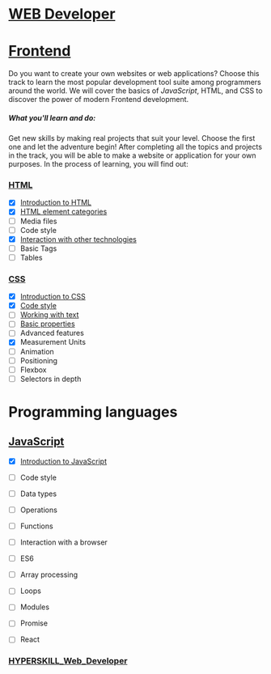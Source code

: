 # [WEB Developer](../HYPERSKILL_Web_Developer)

# [Frontend](/HYPERSKILL_Web_Developer/tree/master/PROBLEMS_Frontend/Frontend)

Do you want to create your own websites or web applications? Choose this track to learn the most popular development tool suite among programmers around the world. We will cover the basics of *JavaScript*, HTML, and CSS to discover the power of modern Frontend development.

##### What you'll learn and do:

Get new skills by making real projects that suit your level. Choose the first one and let the adventure begin! After completing all the topics and projects in the track, you will be able to make a website or application for your own purposes. In the process of learning, you will find out:

### [HTML](/HYPERSKILL_Web_Developer/tree/master/PROBLEMS_Frontend/Frontend/HTML)

- [x] [Introduction to HTML](/HYPERSKILL_Web_Developer/tree/master/PROBLEMS_Frontend/Frontend/HTML/Introduction_HTML)
- [x] [HTML element categories](/HYPERSKILL_Web_Developer/tree/master/PROBLEMS_Frontend/Frontend/HTML/HTML_element_categories)
- [ ] Media files
- [ ] Code style
- [x] [Interaction with other technologies](/HYPERSKILL_Web_Developer/tree/master/PROBLEMS_Frontend/Frontend/HTML/Interaction_with_other_technologies)
- [ ] Basic Tags
- [ ] Tables

### [CSS](/HYPERSKILL_Web_Developer/tree/master/PROBLEMS_Frontend/Frontend/CSS)

- [x] [Introduction to CSS](/HYPERSKILL_Web_Developer/tree/master/PROBLEMS_Frontend/CSS/Introduction_CSS)
- [x] [Code style](/HYPERSKILL_Web_Developer/tree/master/PROBLEMS_Frontend/CSS/Code_style)
- [ ] [Working with text](/HYPERSKILL_Web_Developer/tree/master/PROBLEMS_Frontend/CSS/Working_with_text)
- [ ] [Basic properties](/HYPERSKILL_Web_Developer/tree/master/PROBLEMS_Frontend/CSS/Basic_properties)
- [ ] Advanced features
- [x] Measurement Units
- [ ] Animation
- [ ] Positioning
- [ ] Flexbox
- [ ] Selectors in depth

# Programming languages

## [JavaScript](/HYPERSKILL_Web_Developer/tree/master/PROBLEMS_Frontend/JavaScript)

- [x] [Introduction to JavaScript](/HYPERSKILL_Web_Developer/tree/master/PROBLEMS_Frontend/JavaScript/Introduction_to_JavaScript)
- [ ] Code style
- [ ] Data types
- [ ] Operations
- [ ] Functions
- [ ] Interaction with a browser
- [ ] ES6
- [ ] Array processing
- [ ] Loops
- [ ] Modules
- [ ] Promise
- [ ] React


### [HYPERSKILL_Web_Developer](/HYPERSKILL_Web_Developer)